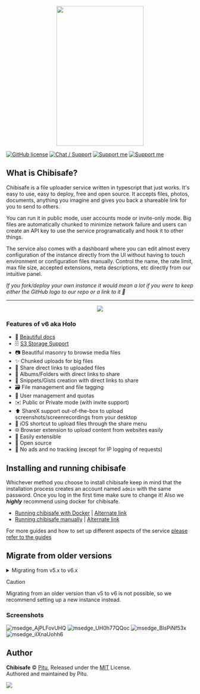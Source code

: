 <p align="center">
  <img width="234" height="376" src="https://lolisafe.moe/xjoghu.png">
</p>

[![GitHub license](https://img.shields.io/badge/license-MIT-blue.svg?style=flat-square)](https://raw.githubusercontent.com/chibisafe/chibisafe/master/LICENSE)
[![Chat / Support](https://img.shields.io/badge/Chat%20%2F%20Support-discord-7289DA.svg?style=flat-square)](https://discord.gg/5g6vgwn)
[![Support me](https://img.shields.io/endpoint.svg?url=https%3A%2F%2Fshieldsio-patreon.vercel.app%2Fapi%3Fusername%3Dpitu%26type%3Dpledges&style=flat-square)](https://www.patreon.com/pitu)
[![Support me](https://img.shields.io/badge/Support-Buy%20me%20a%20coffee-yellow.svg?style=flat-square)](https://www.buymeacoffee.com/kana)

## What is Chibisafe?
Chibisafe is a file uploader service written in typescript that just works. It's easy to use, easy to deploy, free and open source. It accepts files, photos, documents, anything you imagine and gives you back a shareable link for you to send to others.

You can run it in public mode, user accounts mode or invite-only mode. Big files are automatically chunked to minimize network failure and users can create an API key to use the service programatically and hook it to other things.

The service also comes with a dashboard where you can edit almost every configuration of the instance directly from the UI without having to touch environment or configuration files manually. Control the name, the rate limit, max file size, accepted extensions, meta descriptions, etc directly from our intuitive panel.

_If you fork/deploy your own instance it would mean a lot if you were to keep either the GitHub logo to our repo or a link to it 💖_

---
<p align="center">
	<img src="https://repobeats.axiom.co/api/embed/ef349e2a33281ebd0e289a666892597deb08ee1a.svg">
</p>

### Features of v6 aka Holo
- 📄 [Beautiful docs](https://chibisafe.moe/docs)
- 🗄️ [S3 Storage Support](https://github.com/chibisafe/chibisafe/blob/master/docs/s3.md)
- 📷 Beautiful masonry to browse media files
- ✨ Chunked uploads for big files
- 🔗 Share direct links to uploaded files
- 📂 Albums/Folders with direct links to share
- 📝 Snippets/Gists creation with direct links to share
- 🗃️ File management and file tagging
- 🙋 User management and quotas
- ✉️ Public or Private mode (with invite support)
- ⬆️ ShareX support out-of-the-box to upload screenshots/screenrecordings from your desktop
- 📱 iOS shortcut to upload files through the share menu
- 🌐 Browser extension to upload content from websites easily
- 🧩 Easily extensible
- 📖 Open source
- 🚫 No ads and no tracking (except for IP logging of requests)


## Installing and running chibisafe
Whichever method you choose to install chibisafe keep in mind that the installation process creates an account named `admin` with the same password. Once you log in the first time make sure to change it! Also we ***highly*** recommend using docker for chibisafe.

- [Running chibisafe with Docker](https://chibisafe.app/guides/running-with-docker) | [Alternate link](https://github.com/chibisafe/chibisafe/blob/master/packages/next/src/app/(home)/guides/(content)/running-with-docker/page.mdx)
- [Running chibisafe manually](https://chibisafe.app/guides/running-manually) | [Alternate link](https://github.com/chibisafe/chibisafe/blob/master/packages/next/src/app/(home)/guides/(content)/running-manually/page.mdx)

For more guides and how to set up different aspects of the service [please refer to the guides](https://chibisafe.app/guides)

## Migrate from older versions

<details>
  <summary>Migrating from v5.x to v6.x</summary>

This should be straightforward, as no migration is necessary. If you want to set up a new instance jjust to try, the only things you need to take care of are to copy both the `uploads/` and `database/` folders into your new instance. Once chibisafe starts it will apply the necessary migrations automatically.
</details>

> [!CAUTION]
> Migrating from an older version than v5 to v6 is not possible, so we recommend setting up a new instance instead.

### Screenshots
<p align="center">
	
![msedge_AjPLFovUHQ](https://github.com/chibisafe/chibisafe/assets/7425261/84a8f980-ae11-4f7d-b26c-e8b4e8d8d9f8)
![msedge_UH0h77QQoc](https://github.com/chibisafe/chibisafe/assets/7425261/199c9f1a-d1ab-4bcf-9842-40bcc12a4a19)
![msedge_BlsPiNf53x](https://github.com/chibisafe/chibisafe/assets/7425261/5076aa11-268a-4a64-ba6a-b6af721aaead)
![msedge_iIXnaUohh6](https://github.com/chibisafe/chibisafe/assets/7425261/09f38a44-f615-4698-9006-2e41759c411d)

</p>

## Author

**Chibisafe** © [Pitu](https://github.com/Pitu), Released under the [MIT](https://github.com/WeebDev/chibisafe/blob/master/LICENSE) License.<br>
Authored and maintained by Pitu.

<a href="https://github.com/chibisafe/chibisafe/graphs/contributors">
	<img src="https://contrib.rocks/image?repo=chibisafe/chibisafe" />
</a>
